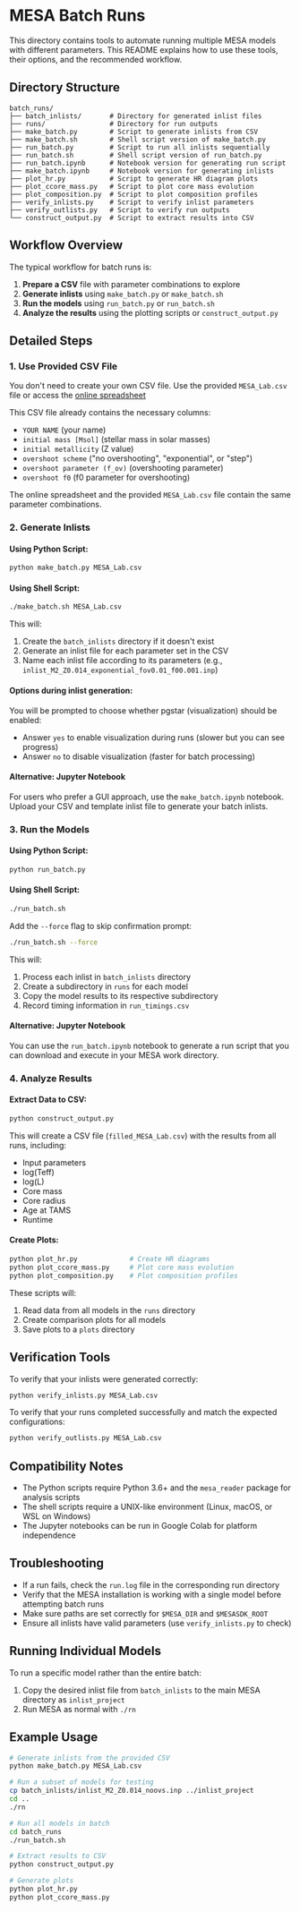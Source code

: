 # MESA Batch Runs

This directory contains tools to automate running multiple MESA models with different parameters. This README explains how to use these tools, their options, and the recommended workflow.

## Directory Structure

```
batch_runs/
├── batch_inlists/       # Directory for generated inlist files
├── runs/                # Directory for run outputs
├── make_batch.py        # Script to generate inlists from CSV
├── make_batch.sh        # Shell script version of make_batch.py
├── run_batch.py         # Script to run all inlists sequentially
├── run_batch.sh         # Shell script version of run_batch.py
├── run_batch.ipynb      # Notebook version for generating run script
├── make_batch.ipynb     # Notebook version for generating inlists
├── plot_hr.py           # Script to generate HR diagram plots
├── plot_ccore_mass.py   # Script to plot core mass evolution
├── plot_composition.py  # Script to plot composition profiles
├── verify_inlists.py    # Script to verify inlist parameters
├── verify_outlists.py   # Script to verify run outputs
└── construct_output.py  # Script to extract results into CSV
```

## Workflow Overview

The typical workflow for batch runs is:

1. **Prepare a CSV** file with parameter combinations to explore
2. **Generate inlists** using `make_batch.py` or `make_batch.sh`
3. **Run the models** using `run_batch.py` or `run_batch.sh`
4. **Analyze the results** using the plotting scripts or `construct_output.py`

## Detailed Steps

### 1. Use Provided CSV File

You don't need to create your own CSV file. Use the provided `MESA_Lab.csv` file or access the [online spreadsheet](https://docs.google.com/spreadsheets/d/1qSNR-dV28Tr_RWv3bDu8OYsq7jTVcTQxmqzWqLM52es/edit?usp=sharing)

This CSV file already contains the necessary columns:
- `YOUR NAME` (your name)
- `initial mass [Msol]` (stellar mass in solar masses)
- `initial metallicity` (Z value)
- `overshoot scheme` ("no overshooting", "exponential", or "step")
- `overshoot parameter (f_ov)` (overshooting parameter)
- `overshoot f0` (f0 parameter for overshooting)

The online spreadsheet and the provided `MESA_Lab.csv` file contain the same parameter combinations.

### 2. Generate Inlists

#### Using Python Script:

```bash
python make_batch.py MESA_Lab.csv
```

#### Using Shell Script:

```bash
./make_batch.sh MESA_Lab.csv
```

This will:
1. Create the `batch_inlists` directory if it doesn't exist
2. Generate an inlist file for each parameter set in the CSV
3. Name each inlist file according to its parameters (e.g., `inlist_M2_Z0.014_exponential_fov0.01_f00.001.inp`)

#### Options during inlist generation:

You will be prompted to choose whether pgstar (visualization) should be enabled:
- Answer `yes` to enable visualization during runs (slower but you can see progress)
- Answer `no` to disable visualization (faster for batch processing)

#### Alternative: Jupyter Notebook

For users who prefer a GUI approach, use the `make_batch.ipynb` notebook. Upload your CSV and template inlist file to generate your batch inlists.

### 3. Run the Models

#### Using Python Script:

```bash
python run_batch.py
```

#### Using Shell Script:

```bash
./run_batch.sh
```

Add the `--force` flag to skip confirmation prompt:

```bash
./run_batch.sh --force
```

This will:
1. Process each inlist in `batch_inlists` directory
2. Create a subdirectory in `runs` for each model
3. Copy the model results to its respective subdirectory
4. Record timing information in `run_timings.csv`

#### Alternative: Jupyter Notebook

You can use the `run_batch.ipynb` notebook to generate a run script that you can download and execute in your MESA work directory.

### 4. Analyze Results

#### Extract Data to CSV:

```bash
python construct_output.py
```

This will create a CSV file (`filled_MESA_Lab.csv`) with the results from all runs, including:
- Input parameters
- log(Teff)
- log(L)
- Core mass
- Core radius
- Age at TAMS
- Runtime

#### Create Plots:

```bash
python plot_hr.py             # Create HR diagrams
python plot_ccore_mass.py     # Plot core mass evolution
python plot_composition.py    # Plot composition profiles
```

These scripts will:
1. Read data from all models in the `runs` directory
2. Create comparison plots for all models
3. Save plots to a `plots` directory

## Verification Tools

To verify that your inlists were generated correctly:

```bash
python verify_inlists.py MESA_Lab.csv
```

To verify that your runs completed successfully and match the expected configurations:

```bash
python verify_outlists.py MESA_Lab.csv
```

## Compatibility Notes

- The Python scripts require Python 3.6+ and the `mesa_reader` package for analysis scripts
- The shell scripts require a UNIX-like environment (Linux, macOS, or WSL on Windows)
- The Jupyter notebooks can be run in Google Colab for platform independence

## Troubleshooting

- If a run fails, check the `run.log` file in the corresponding run directory
- Verify that the MESA installation is working with a single model before attempting batch runs
- Make sure paths are set correctly for `$MESA_DIR` and `$MESASDK_ROOT`
- Ensure all inlists have valid parameters (use `verify_inlists.py` to check)

## Running Individual Models

To run a specific model rather than the entire batch:

1. Copy the desired inlist file from `batch_inlists` to the main MESA directory as `inlist_project`
2. Run MESA as normal with `./rn`

## Example Usage

```bash
# Generate inlists from the provided CSV
python make_batch.py MESA_Lab.csv

# Run a subset of models for testing
cp batch_inlists/inlist_M2_Z0.014_noovs.inp ../inlist_project
cd ..
./rn

# Run all models in batch
cd batch_runs
./run_batch.sh

# Extract results to CSV
python construct_output.py

# Generate plots
python plot_hr.py
python plot_ccore_mass.py
```